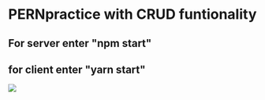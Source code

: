 # PERNpractice with CRUD funtionality

## For server enter "npm start"

## for client enter "yarn start"

![](https://media.giphy.com/media/mD1jELTFel3oQhM5Mf/giphy.gif)